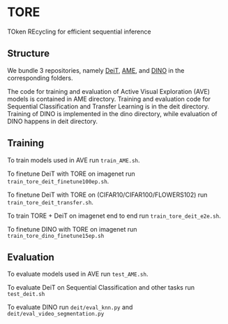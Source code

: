 # TORE
TOken REcycling for efficient sequential inference

## Structure

We bundle 3 repositories, namely [DeiT](https://github.com/facebookresearch/deit), [AME](https://github.com/apardyl/AME), and [DINO](https://github.com/facebookresearch/dino) in the corresponding folders.

The code for training and evaluation of Active Visual Exploration (AVE) models is contained in AME directory. Training and evaluation code for Sequential Classification and Transfer Learning is in the deit directory. Training of DINO is implemented in the dino directory, while evaluation of DINO happens in deit directory.


## Training

To train models used in AVE run `train_AME.sh`.

To finetune DeiT with TORE on imagenet run `train_tore_deit_finetune100ep.sh`.

To finetune DeiT with TORE on (CIFAR10/CIFAR100/FLOWERS102) run `train_tore_deit_transfer.sh`.

To train TORE + DeiT on imagenet end to end run `train_tore_deit_e2e.sh`.

To finetune DINO with TORE on imagenet run `train_tore_dino_finetune15ep.sh`


## Evaluation

To evaluate models used in AVE run `test_AME.sh`.

To evaluate DeiT on Sequential Classification and other tasks run `test_deit.sh`

To evaluate DINO run `deit/eval_knn.py` and `deit/eval_video_segmentation.py`